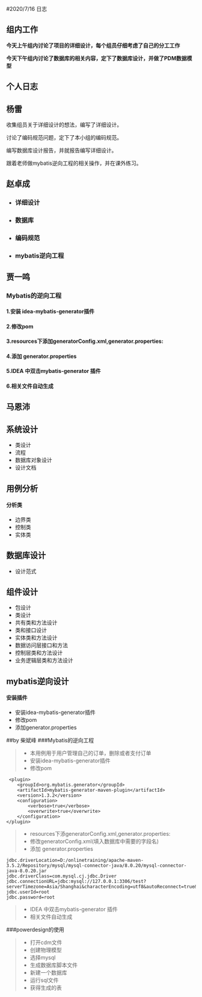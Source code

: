 #2020/7/16 日志 

## 组内工作

**今天上午组内讨论了项目的详细设计，每个组员仔细考虑了自己的分工工作**

**今天下午组内讨论了数据库的相关内容，定下了数据库设计，并做了PDM数据模型**



## 个人日志

## 杨雷

收集组员关于详细设计的想法，编写了详细设计。

讨论了编码规范问题，定下了本小组的编码规范。

编写数据库设计报告，并就报告编写详细设计。

跟着老师做mybatis逆向工程的相关操作，并在课外练习。



## 赵卓成

- ### 详细设计

- ### 数据库

- ### 编码规范

- ### mybatis逆向工程



## 贾一鸣

### Mybatis的逆向工程

#### 1.安装 idea-mybatis-generator插件

#### 2.修改pom

#### 3.resources下添加generatorConfig.xml,generator.properties:

#### 4.添加 generator.properties

#### 5.IDEA 中双击mybatis-generator 插件

#### 6.相关文件自动生成



## 马恩沛

## 系统设计

- 类设计
- 流程
- 数据库对象设计
- 设计文档

## 用例分析

#### 分析类

- 边界类
- 控制类
- 实体类

## 数据库设计

- 设计范式

## 组件设计

- 包设计
- 类设计
- 共有类和方法设计
- 类和接口设计
- 实体类和方法设计
- 数据访问层接口和方法
- 控制层类和方法设计
- 业务逻辑层类和方法设计

## mybatis逆向设计

#### 安装插件

- 安装idea-mybatis-generator插件
- 修改pom
- 添加generator.properties



##by 柴斌峰
###Mybatis的逆向工程
> * 本用例用于用户管理自己的订单，删除或者支付订单
> * 安装idea-mybatis-generator插件
> * 修改pom

	 <plugin>
	    <groupId>org.mybatis.generator</groupId>
	    <artifactId>mybatis-generator-maven-plugin</artifactId>
	    <version>1.3.2</version>
	    <configuration>
	        <verbose>true</verbose>
	        <overwrite>true</overwrite>
	    </configuration>
	</plugin>

> * resources下添generatorConfig.xml,generator.properties:
> * 修改generatorConfig.xml(填入数据库中需要的字段名)
> * 添加 generator.properties

	jdbc.driverLocation=D:/onlinetraining/apache-maven-3.5.2/Repository/mysql/mysql-connector-java/8.0.20/mysql-connector-java-8.0.20.jar
	jdbc.driverClass=com.mysql.cj.jdbc.Driver
	jdbc.connectionURL=jdbc:mysql://127.0.0.1:3306/test?serverTimezone=Asia/Shanghai&characterEncoding=utf8&autoReconnect=true&zeroDateTimeBehavior=convertToNull
	jdbc.userId=root
	jdbc.password=root
> * IDEA 中双击mybatis-generator 插件
> * 相关文件自动生成



###powerdesign的使用
> * 打开cdm文件
> * 创建物理模型
> * 选择mysql
> * 生成数据库脚本文件
> * 新建一个数据库
> * 运行sql文件
> * 获得生成的表